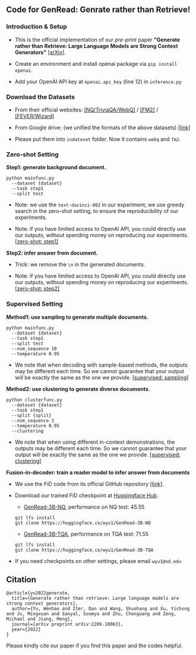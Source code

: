 ## Code for GenRead: Genrate rather than Retrieve!

### Introduction & Setup

- This is the official implementation of our *pre-print* paper **"Generate rather than Retrieve: Large Language Models are Strong Context Generators"** [\[arXiv\]](https://arxiv.org/abs/2209.10063).

- Create an environment and install openai package via `pip install openai`.

- Add your OpenAI API key at `openai.api_key` (line 12) in `inference.py`

### Download the Datasets

- From their official websites: [\[NQ/TriviaQA/WebQ\]](https://github.com/facebookresearch/DPR) / [\[FM2\]](https://github.com/google-research/fool-me-twice) / [\[FEVER/Wizard\]](https://github.com/facebookresearch/KILT)

- From Google drive: (we unified the formats of the above datasets) [\[link\]](https://drive.google.com/drive/folders/1lFFTklW_0HuR53hLpFdLClgfSAhXn_2f?usp=sharing)

- Please put them into `indataset` folder. Now it contains `webq` and `fm2`.

### Zero-shot Setting 

**Step1: generate background document.**

```
python mainfunc.py 
  --dataset {dataset} 
  --task step1 
  --split test
```

- Note: we use the `text-davinci-002` in our experiment; we use greedy search in the zero-shot setting, to ensure the reproducibility of our experiments. 

- Note: if you have limited access to OpenAI API, you could directly use our outputs, without spending money on reproducing our experiments. [\[zero-shot: step1\]](https://drive.google.com/drive/folders/1u7VUOX2l86g4JkMPxPZ1vhMW8O7mwRZw?usp=sharing)

**Step2: infer answer from document.**

- Trick: we remove the `\n` in the generated documents. 

- Note: if you have limited access to OpenAI API, you could directly use our outputs, without spending money on reproducing our experiments. [\[zero-shot: step2\]](https://drive.google.com/drive/folders/1s5chlju2Nzh4IqH1I49m73mwlnVL2318?usp=sharing)


### Supervised Setting 

**Method1: use sampling to generate multiple documents.**

```
python mainfunc.py 
  --dataset {dataset} 
  --task step1 
  --split test 
  --num_sequence 10 
  --temperature 0.95
```

- We note that when decoding with sample-based methods, the outputs may be different each time. So we cannot guarantee that your output will be exactly the same as the one we provide. [\[supervised: sampling\]](https://drive.google.com/drive/folders/1ZHmbodWMx1WOyyPFe60_vI6rF3piFAxg?usp=sharing)

**Method2: use clustering to generate diverse documents.**

```
python clusterfunc.py 
  --dataset {dataset} 
  --task step1 
  --split {split} 
  --num_sequence 1 
  --temperature 0.95 
  --clustering
```

- We note that when using different in-context demonstrations, the outputs may be different each time. So we cannot guarantee that your output will be exactly the same as the one we provide. [\[supervised: clustering\]](https://drive.google.com/drive/folders/1DNjTTOLKi24wohJKu1Z-v6b4izfymlLu?usp=sharingg)


**Fusion-in-decoder: train a reader model to infer answer from documents**

- We use the FiD code from its official GitHub repository [\[link\]](https://github.com/facebookresearch/FiD).

- Download our trained FiD checkpoint at [Huggingface Hub](https://huggingface.co/models). 

  - [GenRead-3B-NQ](https://huggingface.co/wyu1/GenRead-3B-NQ), performance on NQ test: 45.55
  ```
  git lfs install
  git clone https://huggingface.co/wyu1/GenRead-3B-NQ
  ```

  - [GenRead-3B-TQA](https://huggingface.co/wyu1/GenRead-3B-TQA), performance on TQA test: 71.55
  ```
  git lfs install
  git clone https://huggingface.co/wyu1/GenRead-3B-TQA
  ```

- If you need checkpoints on other settings, please email `wyu1@nd.edu`

## Citation

```
@article{yu2022generate,
  title={Generate rather than retrieve: Large language models are strong context generators},
  author={Yu, Wenhao and Iter, Dan and Wang, Shuohang and Xu, Yichong and Ju, Mingxuan and Sanyal, Soumya and Zhu, Chenguang and Zeng, Michael and Jiang, Meng},
  journal={arXiv preprint arXiv:2209.10063},
  year={2022}
}
```

Please kindly cite our paper if you find this paper and the codes helpful.

